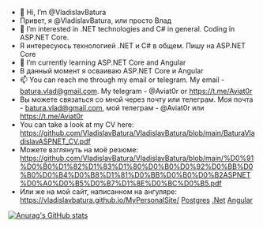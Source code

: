 - 👋 Hi, I’m @VladislavBatura
- Привет, я @VladislavBatura, или просто Влад
- 👀 I’m interested in .NET technologies and C# in general. Coding in ASP.NET Core.
- Я интересуюсь технологией .NET и С# в общем. Пишу на ASP.NET Core
- 🌱 I’m currently learning ASP.NET Core and Angular
- В данный момент я осваиваю ASP.NET Core и Angular
- 📫 You can reach me through my email or telegram. My email - batura.vlad@gmail.com. My telegram - @Aviat0r or https://t.me/Aviat0r
- Вы можете связаться со мной через почту или телеграм. Моя почта - batura.vlad@gmail.com, мой телеграм - @Aviat0r или https://t.me/Aviat0r
- You can take a look at my CV here: https://github.com/VladislavBatura/VladislavBatura/blob/main/BaturaVladislavASPNET_CV.pdf
- Можете взглянуть на моё резюме: https://github.com/VladislavBatura/VladislavBatura/blob/main/%D0%91%D0%B0%D1%82%D1%83%D1%80%D0%B0%D0%92%D0%BB%D0%B0%D0%B4%D0%B8%D1%81%D0%BB%D0%B0%D0%B2ASPNET%D0%A0%D0%B5%D0%B7%D1%8E%D0%BC%D0%B5.pdf
- Или же на мой сайт, написанном на ангуляре: https://vladislavbatura.github.io/MyPersonalSite/
[Postgres](https://img.shields.io/badge/postgres-%23316192.svg?style=for-the-badge&logo=postgresql&logoColor=white) [.Net](https://img.shields.io/badge/.NET-5C2D91?style=for-the-badge&logo=.net&logoColor=white) [Angular](https://img.shields.io/badge/angular-%23DD0031.svg?style=for-the-badge&logo=angular&logoColor=white) 

[![Anurag's GitHub stats](https://github-readme-stats.vercel.app/api?username=VladislavBatura)](https://github.com/anuraghazra/github-readme-stats)
<!---
VladislavBatura/VladislavBatura is a ✨ special ✨ repository because its `README.md` (this file) appears on your GitHub profile.
You can click the Preview link to take a look at your changes.
--->
